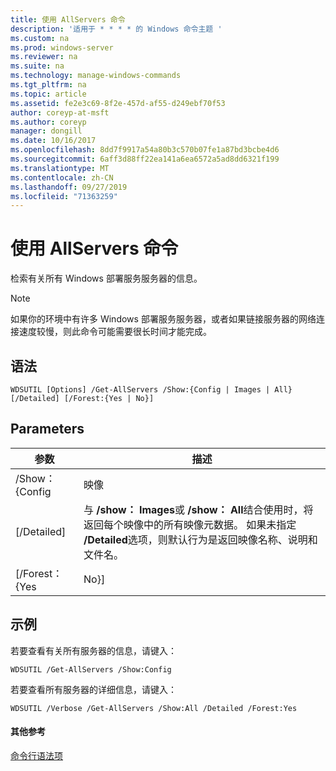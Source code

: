 ```yaml
---
title: 使用 AllServers 命令
description: '适用于 * * * * 的 Windows 命令主题 '
ms.custom: na
ms.prod: windows-server
ms.reviewer: na
ms.suite: na
ms.technology: manage-windows-commands
ms.tgt_pltfrm: na
ms.topic: article
ms.assetid: fe2e3c69-8f2e-457d-af55-d249ebf70f53
author: coreyp-at-msft
ms.author: coreyp
manager: dongill
ms.date: 10/16/2017
ms.openlocfilehash: 8dd7f9917a54a80b3c570b07fe1a87bd3bcbe4d6
ms.sourcegitcommit: 6aff3d88ff22ea141a6ea6572a5ad8dd6321f199
ms.translationtype: MT
ms.contentlocale: zh-CN
ms.lasthandoff: 09/27/2019
ms.locfileid: "71363259"
---
```

# <a name="using-the-get-allservers-command"></a>使用 AllServers 命令



检索有关所有 Windows 部署服务服务器的信息。

> [!NOTE]
> 如果你的环境中有许多 Windows 部署服务服务器，或者如果链接服务器的网络连接速度较慢，则此命令可能需要很长时间才能完成。

## <a name="syntax"></a>语法

```
WDSUTIL [Options] /Get-AllServers /Show:{Config | Images | All} [/Detailed] [/Forest:{Yes | No}]
```

## <a name="parameters"></a>Parameters

|   参数   |                                                                                                                 描述                                                                                                                  |
|---------------|----------------------------------------------------------------------------------------------------------------------------------------------------------------------------------------------------------------------------------------------|
| /Show： {Config |                                                                                                                    映像                                                                                                                    |
|  [/Detailed]  | 与 **/show： Images**或 **/show： All**结合使用时，将返回每个映像中的所有映像元数据。 如果未指定 **/Detailed**选项，则默认行为是返回映像名称、说明和文件名。 |
| [/Forest： {Yes |                                                                                                                     No}]                                                                                                                     |

## <a name="BKMK_examples"></a>示例

若要查看有关所有服务器的信息，请键入：
```
WDSUTIL /Get-AllServers /Show:Config
```
若要查看所有服务器的详细信息，请键入：
```
WDSUTIL /Verbose /Get-AllServers /Show:All /Detailed /Forest:Yes
```

#### <a name="additional-references"></a>其他参考

[命令行语法项](command-line-syntax-key.md)